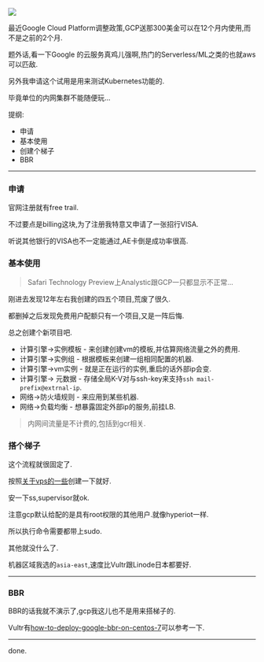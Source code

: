 ![](https://o4dyfn0ef.qnssl.com/image/2017-03-28-Screen%20Shot%202017-03-28%20at%2020.19.47.png?imageView2/2/h/320) 

最近Google Cloud Platform调整政策,GCP送那300美金可以在12个月内使用,而不是之前的2个月. 

题外话,看一下Google 的云服务真鸡儿强啊,热门的Serverless/ML之类的也就aws可以匹敌. 

另外我申请这个试用是用来测试Kubernetes功能的. 

毕竟单位的内网集群不能随便玩... 

提纲: 

- 申请
- 基本使用
- 创建个梯子
- BBR

- - - - -- 


### 申请 

官网注册就有free trail. 

不过要点是billing这块,为了注册我特意又申请了一张招行VISA. 

听说其他银行的VISA也不一定能通过,AE卡倒是成功率很高. 

### 基本使用 

> Safari Technology Preview上Analystic跟GCP一只都显示不正常... 

刚进去发现12年左右我创建的四五个项目,荒废了很久. 

都删掉之后发现免费用户配额只有一个项目,又是一阵后悔. 

总之创建个新项目吧. 

- 计算引擎->实例模板 - 来创建创建vm的模板,并估算网络流量之外的费用. 
- 计算引擎->实例组 - 根据模板来创建一组相同配置的机器. 
- 计算引擎->vm实例 - 就是正在运行的实例,重启的话外部ip会变. 
- 计算引擎-> 元数据 - 存储全局K-V对与ssh-key来支持`ssh mail-prefix@extrnal-ip`.
- 网络->防火墙规则 - 来应用到某些机器. 
- 网络->负载均衡 - 想暴露固定外部ip的服务,前挂LB. 

> 内网间流量是不计费的,包括到gcr相关. 

### 搭个梯子 

这个流程就很固定了. 

按照[关于vps的一些](https://www.slahser.com/2016/10/03/关于vps的一些/)创建一下就好. 

安一下ss,supervisor就ok. 

注意gcp默认给配的是具有root权限的其他用户.就像hyperiot一样. 

所以执行命令需要都带上sudo. 

其他就没什么了. 

机器区域我选的`asia-east`,速度比Vultr跟Linode日本都要好. 

- - - - -- 

### BBR 

BBR的话我就不演示了,gcp我这儿也不是用来搭梯子的. 

Vultr有[how-to-deploy-google-bbr-on-centos-7](https://www.vultr.com/docs/how-to-deploy-google-bbr-on-centos-7)可以参考一下. 

- - - - -- 

done. 










